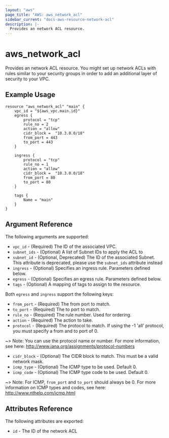 ```yaml
---
layout: "aws"
page_title: "AWS: aws_network_acl"
sidebar_current: "docs-aws-resource-network-acl"
description: |-
  Provides an network ACL resource.
---
```


# aws\_network\_acl

Provides an network ACL resource. You might set up network ACLs with rules similar
to your security groups in order to add an additional layer of security to your VPC.

## Example Usage

```
resource "aws_network_acl" "main" {
	vpc_id = "${aws_vpc.main.id}"
	egress {
		protocol = "tcp"
		rule_no = 2
		action = "allow"
		cidr_block =  "10.3.0.0/18"
		from_port = 443
		to_port = 443
	}

	ingress {
		protocol = "tcp"
		rule_no = 1
		action = "allow"
		cidr_block =  "10.3.0.0/18"
		from_port = 80
		to_port = 80
	}

	tags {
		Name = "main"
	}
}
```

## Argument Reference

The following arguments are supported:

* `vpc_id` - (Required) The ID of the associated VPC.
* `subnet_ids` - (Optional) A list of Subnet IDs to apply the ACL to
* `subnet_id` - (Optional, Deprecated) The ID of the associated Subnet. This
attribute is deprecated, please use the `subnet_ids` attribute instead
* `ingress` - (Optional) Specifies an ingress rule. Parameters defined below.
* `egress` - (Optional) Specifies an egress rule. Parameters defined below.
* `tags` - (Optional) A mapping of tags to assign to the resource.

Both `egress` and `ingress` support the following keys:

* `from_port` - (Required) The from port to match.
* `to_port` - (Required) The to port to match.
* `rule_no` - (Required) The rule number. Used for ordering.
* `action` - (Required) The action to take.
* `protocol` - (Required) The protocol to match. If using the -1 'all'
protocol, you must specify a from and to port of 0.

~> Note: You can use the protocol name or number. For more information, see here: http://www.iana.org/assignments/protocol-numbers

* `cidr_block` - (Optional) The CIDR block to match. This must be a
valid network mask.
* `icmp_type` - (Optional) The ICMP type to be used. Default 0.
* `icmp_code` - (Optional) The ICMP type code to be used. Default 0.

~> Note: For ICMP, `from_port` and `to_port` should always be 0. For more information on ICMP types and codes, see here: http://www.nthelp.com/icmp.html

## Attributes Reference

The following attributes are exported:

* `id` - The ID of the network ACL

